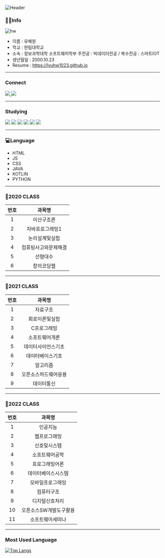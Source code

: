 

![Header](https://capsule-render.vercel.app/api?type=waving&color=auto&height=250&section=header&text=Hyewon's%20Github&fontSize=90)

### 👩‍💻Info

![hw](https://user-images.githubusercontent.com/52669844/198292421-b4fa429e-7bb0-4af7-97bc-aae09d43a207.png)

- 이름 : 유혜원
- 학교 : 한림대학교 
- 소속 : 정보과학대학 소프트웨어학부  주전공 : 빅데이터전공 / 복수전공 : 스마트IOT
- 생년월일 : 2000.10.23
- Resume : https://lyuhw1023.github.io
***
### Connect

<a href="https://instagram.com/lyuhw0_0" >
    <img src="http://img.shields.io/badge/-Instagram-E4405F?style=flat&logo=Instagram&logoColor=white&link=https://instagram.com/lyuhw0_0/"/>
</a>
<a>
    <img src="http://img.shields.io/badge/-lyuhw11023@gmail.com-EA4335?style=flat&logo=gmail&logoColor=white"/>
</a>


***  
### Studying
<img src="https://img.shields.io/badge/HTML-E34F26?style=flat-square&logo=html5&logoColor=white"/> <img src="https://img.shields.io/badge/JS-F7DF1E?style=flat-square&logo=javascript&logoColor=white"/> <img src="https://img.shields.io/badge/CSS-1572B6?style=flat-square&logo=css3&logoColor=white"/> <img src="https://img.shields.io/badge/Android-3DDC84?style=flat-square&logo=android&logoColor=white"/> <img src="https://img.shields.io/badge/Kotlin-7F52FF?style=flat-square&logo=kotlin&logoColor=white"/> <img src="https://img.shields.io/badge/Python-3776AB?style=flat-square&logo=python&logoColor=white"/> 

 
*** 
### 💻Language
- HTML
- JS
- CSS
- JAVA
- KOTLIN
- PYTHON


***
### 📖2020 CLASS 
|번호|과목명|
|:---:|:---:|
|1|이산구조론|
|2|자바프로그래밍1|
|3|논리설계및실험|
|4|컴퓨팅사고와문제해결|
|5|선형대수|
|6|창의코딩웹|

***
### 📖2021 CLASS 
|번호|과목명|
|:---:|:---:|
|1|자료구조|
|2|회로이론및실험|
|3|C프로그래밍|
|4|소프트웨어개론|
|5|데이터사이언스기초|
|6|데이터베이스기초|
|7|알고리즘|
|8|오픈소스하드웨어응용|
|9|데이터통신|
***

### 📖2022 CLASS 
|번호|과목명|
|:---:|:---:|
|1|인공지능|
|2|웹프로그래밍|
|3|신호및시스템|
|4|소프트웨어공학|
|5|프로그래밍어론|
|6|데이터베이스시스템|
|7|모바일프로그래밍|
|8|컴퓨터구조|
|9|디지털신호처리|
|10|오픈소스SW개발도구활용|
|11|소프트웨어세미나|

 
*** 
### Most Used Language

[![Top Langs](https://github-readme-stats.vercel.app/api/top-langs/?username=lyuhw1023&layout=compact)](https://github.com/lyuhw1023/github-readme-stats)
